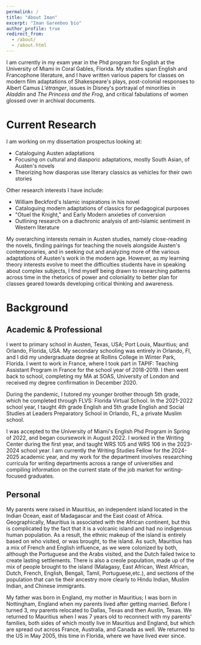 ```yaml
---
permalink: /
title: "About Iman"
excerpt: "Iman Gareeboo bio"
author_profile: true
redirect_from: 
  - /about/
  - /about.html
---
```


I am currently in my exam year in the Phd program for English at the University of Miami in Coral Gables, Florida. My studies span English and Francophone literature, and I have written various papers for classes on modern film adaptations of Shakespeare's plays, post-colonial responses to Albert Camus *L'étranger*, issues in Disney's portrayal of minorities in *Aladdin* and *The Princess and the Frog*, and critical fabulations of women glossed over in archival documents. 

Current Research
======
I am working on my dissertation prospectus looking at:
<ul>
  <li>Cataloguing Austen adaptations</li>
  <li>Focusing on cultural and diasporic adaptations, mostly South Asian, of Austen's novels</li>
  <li>Theorizing how diasporas use literary classics as vehicles for their own stories</li>
</ul>

Other research interests I have include:
<ul>
  <li>William Beckford's Islamic inspirations in his novel</li>
  <li>Cataloguing modern adaptations of classics for pedagogical purposes</li>
  <li>"Otuel the Knight," and Early Modern anxieties of conversion</li>
  <li>Outlining research on a diachronic analysis of anti-Islamic sentiment in Western literature</li>
</ul>

My overarching interests remain in Austen studies, namely close-reading the novels, finding pairings for teaching the novels alongside Austen's contemporaries, and in seeking out and analyzing more of the various adaptations of Austen's work in the modern age. However, as my learning theory interests evolve to meet the difficulties students have in speaking about complex subjects, I find myself being drawn to researching patterns across time in the rhetorics of power and coloniality to better plan for classes geared towards developing critical thinking and awareness. 


Background
=======

Academic & Professional
-----
I went to primary school in Austen, Texas, USA; Port Louis, Mauritius; and Orlando, Florida, USA. My secondary schooling was entirely in Orlando, Fl, and I did my undergraduate degree at Rollins College in Winter Park, Florida. I went to work in France, where I took part in TAPIF: Teaching Assistant Program in France for the school year of 2018-2019. I then went back to school, completing my MA at SOAS, University of London and received my degree confirmation in December 2020. 

During the pandemic, I tutored my younger brother through 5th grade, which he completed through FLVS: Florida Virtual School. In the 2021-2022 school year, I taught 4th grade English and 5th grade English and Social Studies at Leaders Preparatory School in Orlando, FL, a private Muslim school. 

I was accepted to the University of Miami's English Phd Program in Spring of 2022, and began coursework in August 2022. I worked in the Writing Center during the first year, and taught WRS 105 and WRS 106 in the 2023-2024 school year. I am currently the Writing Studies Fellow for the 2024-2025 academic year, and my work for the department involves researching curricula for writing departments across a range of universities and compiling information on the current state of the job market for writing-focused graduates. 

Personal
-----
My parents were raised in Mauritius, an independent island located in the Indian Ocean, east of Madagascar and the East coast of Africa. Geographically, Mauritius is associated with the African continent, but this is complicated by the fact that it is a volcanic island and had no indigenous human population. As a result, the ethnic makeup of the island is entirely based on who visited, or was brought, to the island. As such, Mauritius has a mix of French and English influence, as we were colonized by both, although the Portuguese and the Arabs visited, and the Dutch failed twice to create lasting settlements. There is also a creole population, made up of the mix of people brought to the island (Malagasy, East African, West African, Dutch, French, English, Bengali, Tamil, Portuguese,etc.), and sections of the population that can tie their ancestry more clearly to Hindu Indian, Muslim Indian, and Chinese immigrants.

My father was born in England, my mother in Mauritius; I was born in Nottingham, England when my parents lived after getting married. Before I turned 3, my parents relocated to Dallas, Texas and then Austin, Texas. We returned to Mauritius when I was 7 years old to reconnect with my parents' families, both sides of which mostly live in Mauritius and England, but which are spread out across France, Australia, and Canada as well. We returned to the US in May 2005, this time in Florida, where we have lived ever since. 


